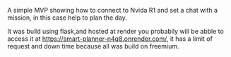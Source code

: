 A simple MVP showing how to connect to Nvida R1 and set a chat with a mission, in this case help to plan the day.

It was build using flask,and hosted at render you probabily will be abble to access it at https://smart-planner-n4q8.onrender.com/, it has a limit of request and down time because all was build on freemium.
